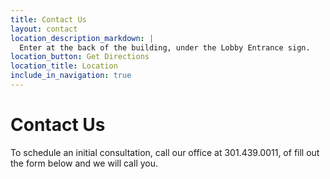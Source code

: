 ```yaml
---
title: Contact Us
layout: contact
location_description_markdown: |
  Enter at the back of the building, under the Lobby Entrance sign.
location_button: Get Directions
location_title: Location
include_in_navigation: true
---
```


# Contact Us

To schedule an initial consultation, call our office at 301.439.0011, of fill out the form below and we will call you.
